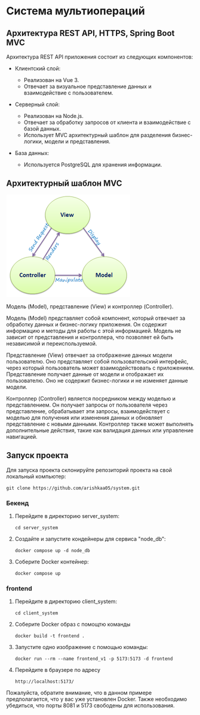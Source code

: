 # Система мультиопераций


## Архитектура REST API, HTTPS, Spring Boot MVC

Архитектура REST API приложения состоит из следующих компонентов:

- Клиентский слой:
    - Реализован на Vue 3.
    - Отвечает за визуальное представление данных и взаимодействие с пользователем.

- Серверный слой:
    - Реализован на Node.js.
    - Отвечает за обработку запросов от клиента и взаимодействие с базой данных.
    - Использует MVC архитектурный шаблон для разделения бизнес-логики, модели и представления.

- База данных:
    - Используется PostgreSQL для хранения информации.

## Архитектурный шаблон MVC

![Архитектурный шаблон](src/assets/mvc.png)

Модель (Model), представление (View) и контроллер (Controller).

Модель (Model) представляет собой компонент, который отвечает за обработку данных и бизнес-логику приложения. Он
содержит информацию и методы для работы с этой информацией. Модель не зависит от представления и контроллера, что
позволяет ей быть независимой и переиспользуемой.

Представление (View) отвечает за отображение данных модели пользователю. Оно представляет собой пользовательский
интерфейс, через который пользователь может взаимодействовать с приложением. Представление получает данные от модели и
отображает их пользователю. Оно не содержит бизнес-логики и не изменяет данные модели.

Контроллер (Controller) является посредником между моделью и представлением. Он получает запросы от пользователя через
представление, обрабатывает эти запросы, взаимодействует с моделью для получения или изменения данных и обновляет
представление с новыми данными. Контроллер также может выполнять дополнительные действия, такие как валидация данных или
управление навигацией.

## Запуск проекта 

Для запуска проекта cклонируйте репозиторий проекта на свой локальный компьютер:
   ```
   git clone https://github.com/arishkaa05/system.git
   ```

### Бекенд

1. Перейдите в директорию server_system:
   ```
   cd server_system 
   ```
2. Создайте и запустите кондейнеры для сервиса "node_db":
   ```
   docker compose up -d node_db
   ```
3. Соберите Docker контейнер:
    ```
    docker compose up
    ```


### frontend

1. Перейдите в директорию client_system:
   ```
   cd client_system
   ```

2. Соберите Docker образ с помощтю команды
   ```
   docker build -t frontend .
   ```

3. Запустите одно изображение с помощью команды:
   ```
   docker run --rm --name frontend_v1 -p 5173:5173 -d frontend
   ```
4. Перейдите в браузере по адресу
   ```
   http://localhost:5173/
   ```
Пожалуйста, обратите внимание, что в данном примере предполагается, что у вас уже установлен Docker. Также необходимо
убедиться, что порты 8081 и 5173 свободены для использования.